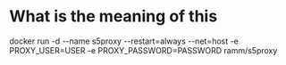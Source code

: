 # What is the meaning of this

docker run -d --name s5proxy --restart=always --net=host -e PROXY_USER=USER -e PROXY_PASSWORD=PASSWORD ramm/s5proxy